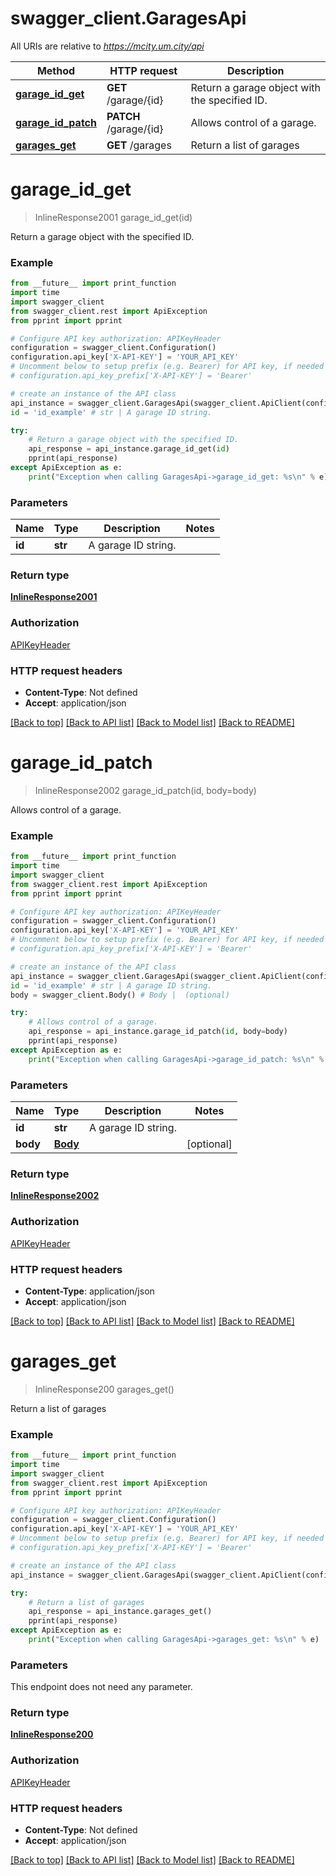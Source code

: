 # swagger_client.GaragesApi

All URIs are relative to *https://mcity.um.city/api*

Method | HTTP request | Description
------------- | ------------- | -------------
[**garage_id_get**](GaragesApi.md#garage_id_get) | **GET** /garage/{id} | Return a garage object with the specified ID.
[**garage_id_patch**](GaragesApi.md#garage_id_patch) | **PATCH** /garage/{id} | Allows control of a garage.
[**garages_get**](GaragesApi.md#garages_get) | **GET** /garages | Return a list of garages

# **garage_id_get**
> InlineResponse2001 garage_id_get(id)

Return a garage object with the specified ID.

### Example
```python
from __future__ import print_function
import time
import swagger_client
from swagger_client.rest import ApiException
from pprint import pprint

# Configure API key authorization: APIKeyHeader
configuration = swagger_client.Configuration()
configuration.api_key['X-API-KEY'] = 'YOUR_API_KEY'
# Uncomment below to setup prefix (e.g. Bearer) for API key, if needed
# configuration.api_key_prefix['X-API-KEY'] = 'Bearer'

# create an instance of the API class
api_instance = swagger_client.GaragesApi(swagger_client.ApiClient(configuration))
id = 'id_example' # str | A garage ID string.

try:
    # Return a garage object with the specified ID.
    api_response = api_instance.garage_id_get(id)
    pprint(api_response)
except ApiException as e:
    print("Exception when calling GaragesApi->garage_id_get: %s\n" % e)
```

### Parameters

Name | Type | Description  | Notes
------------- | ------------- | ------------- | -------------
 **id** | **str**| A garage ID string. | 

### Return type

[**InlineResponse2001**](InlineResponse2001.md)

### Authorization

[APIKeyHeader](../README.md#APIKeyHeader)

### HTTP request headers

 - **Content-Type**: Not defined
 - **Accept**: application/json

[[Back to top]](#) [[Back to API list]](../README.md#documentation-for-api-endpoints) [[Back to Model list]](../README.md#documentation-for-models) [[Back to README]](../README.md)

# **garage_id_patch**
> InlineResponse2002 garage_id_patch(id, body=body)

Allows control of a garage.

### Example
```python
from __future__ import print_function
import time
import swagger_client
from swagger_client.rest import ApiException
from pprint import pprint

# Configure API key authorization: APIKeyHeader
configuration = swagger_client.Configuration()
configuration.api_key['X-API-KEY'] = 'YOUR_API_KEY'
# Uncomment below to setup prefix (e.g. Bearer) for API key, if needed
# configuration.api_key_prefix['X-API-KEY'] = 'Bearer'

# create an instance of the API class
api_instance = swagger_client.GaragesApi(swagger_client.ApiClient(configuration))
id = 'id_example' # str | A garage ID string.
body = swagger_client.Body() # Body |  (optional)

try:
    # Allows control of a garage.
    api_response = api_instance.garage_id_patch(id, body=body)
    pprint(api_response)
except ApiException as e:
    print("Exception when calling GaragesApi->garage_id_patch: %s\n" % e)
```

### Parameters

Name | Type | Description  | Notes
------------- | ------------- | ------------- | -------------
 **id** | **str**| A garage ID string. | 
 **body** | [**Body**](Body.md)|  | [optional] 

### Return type

[**InlineResponse2002**](InlineResponse2002.md)

### Authorization

[APIKeyHeader](../README.md#APIKeyHeader)

### HTTP request headers

 - **Content-Type**: application/json
 - **Accept**: application/json

[[Back to top]](#) [[Back to API list]](../README.md#documentation-for-api-endpoints) [[Back to Model list]](../README.md#documentation-for-models) [[Back to README]](../README.md)

# **garages_get**
> InlineResponse200 garages_get()

Return a list of garages

### Example
```python
from __future__ import print_function
import time
import swagger_client
from swagger_client.rest import ApiException
from pprint import pprint

# Configure API key authorization: APIKeyHeader
configuration = swagger_client.Configuration()
configuration.api_key['X-API-KEY'] = 'YOUR_API_KEY'
# Uncomment below to setup prefix (e.g. Bearer) for API key, if needed
# configuration.api_key_prefix['X-API-KEY'] = 'Bearer'

# create an instance of the API class
api_instance = swagger_client.GaragesApi(swagger_client.ApiClient(configuration))

try:
    # Return a list of garages
    api_response = api_instance.garages_get()
    pprint(api_response)
except ApiException as e:
    print("Exception when calling GaragesApi->garages_get: %s\n" % e)
```

### Parameters
This endpoint does not need any parameter.

### Return type

[**InlineResponse200**](InlineResponse200.md)

### Authorization

[APIKeyHeader](../README.md#APIKeyHeader)

### HTTP request headers

 - **Content-Type**: Not defined
 - **Accept**: application/json

[[Back to top]](#) [[Back to API list]](../README.md#documentation-for-api-endpoints) [[Back to Model list]](../README.md#documentation-for-models) [[Back to README]](../README.md)

